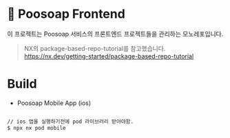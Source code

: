 # 🚽 Poosoap Frontend

이 프로젝트는 Poosoap 서비스의 프론트엔드 프로젝트들을 관리하는 모노레포입니다.

> NX의 package-based-repo-tutorial를 참고했습니다.
> https://nx.dev/getting-started/package-based-repo-tutorial

# Build

- Poosoap Mobile App (ios)

```bash

// ios 앱을 실행하기전에 pod 라이브러리 받아야함.
$ npx nx pod mobile

```
